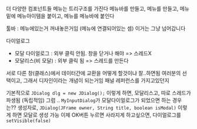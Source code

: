 더 다양한 컴포넌트들
메뉴는 트리구조를 가진다
메뉴바를 만들고, 메뉴를 만들고, 메뉴 밑에 메뉴아이템을 붙이고, 메뉴를 메뉴바에 붙인다

툴바 : 메뉴에있는거 꺼내놓은거임 (메뉴에 연결되어있는 셈) 이거는 그냥 넘어갑니다

다이얼로그
- 모달 다이얼로그 : 외부 클릭 안됨. 창을 닫거나 해야 => 스레드X
- 모달리스(비 모달) : 외부 클릭 됨 => 스레드를 만든다

서로 다른 창(클래스)에서 데이터간에 교환을 어떻게 할것이냐
잘..하면됨 여러분의 선택이고, 그래서 디자인이라는 개념이 되는거임
패널 레퍼런스를 가지고있던지

기본적으로 `JDialog dlg = new JDialog();` 이렇게 하면, 모달리스고, 따로 스레드가 파생됨 (독립적임)
그럼 .. `MyInputDialog`가 모달다이얼로그가 되었으면 하는 경우는??
생성자로, `JDialog(JFrame owner, String title, boolean isModal)` 이렇게 하면 모달로 생성 가능
이제 OK버튼 누르면 사라지게 하고싶으면, 다이얼로그를 `setVisible(false)`
